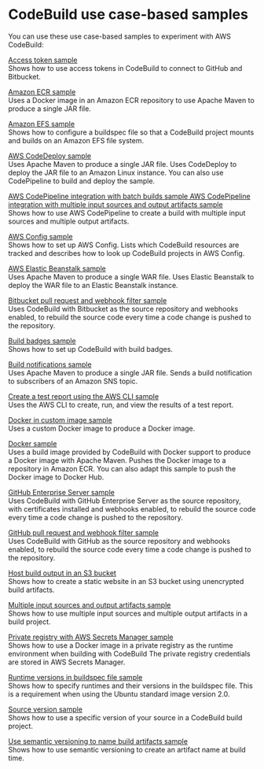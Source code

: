 # CodeBuild use case\-based samples<a name="use-case-based-samples"></a>

You can use these use case\-based samples to experiment with AWS CodeBuild:

[ Access token sample ](sample-access-tokens.md)  
Shows how to use access tokens in CodeBuild to connect to GitHub and Bitbucket\.

[Amazon ECR sample](sample-ecr.md)  
Uses a Docker image in an Amazon ECR repository to use Apache Maven to produce a single JAR file\.

[Amazon EFS sample](sample-efs.md)  
Shows how to configure a buildspec file so that a CodeBuild project mounts and builds on an Amazon EFS file system\.

[AWS CodeDeploy sample](sample-codedeploy.md)  
Uses Apache Maven to produce a single JAR file\. Uses CodeDeploy to deploy the JAR file to an Amazon Linux instance\. You can also use CodePipeline to build and deploy the sample\.

[ AWS CodePipeline integration with batch builds sample  AWS CodePipeline integration with multiple input sources and output artifacts sample ](sample-pipeline-multi-input-output.md)  
Shows how to use AWS CodePipeline to create a build with multiple input sources and multiple output artifacts\.

[AWS Config sample](how-to-integrate-config.md)  
Shows how to set up AWS Config\. Lists which CodeBuild resources are tracked and describes how to look up CodeBuild projects in AWS Config\.

[AWS Elastic Beanstalk sample](sample-elastic-beanstalk.md)  
Uses Apache Maven to produce a single WAR file\. Uses Elastic Beanstalk to deploy the WAR file to an Elastic Beanstalk instance\.

[Bitbucket pull request and webhook filter sample](sample-bitbucket-pull-request.md)  
Uses CodeBuild with Bitbucket as the source repository and webhooks enabled, to rebuild the source code every time a code change is pushed to the repository\.

[Build badges sample](sample-build-badges.md)  
Shows how to set up CodeBuild with build badges\.

[Build notifications sample](sample-build-notifications.md)  
Uses Apache Maven to produce a single JAR file\. Sends a build notification to subscribers of an Amazon SNS topic\.

[Create a test report using the AWS CLI sample](sample-test-report-cli.md)  
Uses the AWS CLI to create, run, and view the results of a test report\.

[Docker in custom image sample](sample-docker-custom-image.md)  
Uses a custom Docker image to produce a Docker image\.

[Docker sample](sample-docker.md)  
Uses a build image provided by CodeBuild with Docker support to produce a Docker image with Apache Maven\. Pushes the Docker image to a repository in Amazon ECR\. You can also adapt this sample to push the Docker image to Docker Hub\.

[GitHub Enterprise Server sample](sample-github-enterprise.md)  
Uses CodeBuild with GitHub Enterprise Server as the source repository, with certificates installed and webhooks enabled, to rebuild the source code every time a code change is pushed to the repository\.

[GitHub pull request and webhook filter sample](sample-github-pull-request.md)  
Uses CodeBuild with GitHub as the source repository and webhooks enabled, to rebuild the source code every time a code change is pushed to the repository\.

[ Host build output in an S3 bucket ](sample-disable-artifact-encryption.md)  
Shows how to create a static website in an S3 bucket using unencrypted build artifacts\.

[ Multiple input sources and output artifacts sample ](sample-multi-in-out.md)  
Shows how to use multiple input sources and multiple output artifacts in a build project\.

[Private registry with AWS Secrets Manager sample](sample-private-registry.md)  
Shows how to use a Docker image in a private registry as the runtime environment when building with CodeBuild The private registry credentials are stored in AWS Secrets Manager\.

[ Runtime versions in buildspec file sample ](sample-runtime-versions.md)  
Shows how to specify runtimes and their versions in the buildspec file\. This is a requirement when using the Ubuntu standard image version 2\.0\.

[Source version sample](sample-source-version.md)  
Shows how to use a specific version of your source in a CodeBuild build project\.

[Use semantic versioning to name build artifacts sample](sample-buildspec-artifact-naming.md)  
Shows how to use semantic versioning to create an artifact name at build time\.